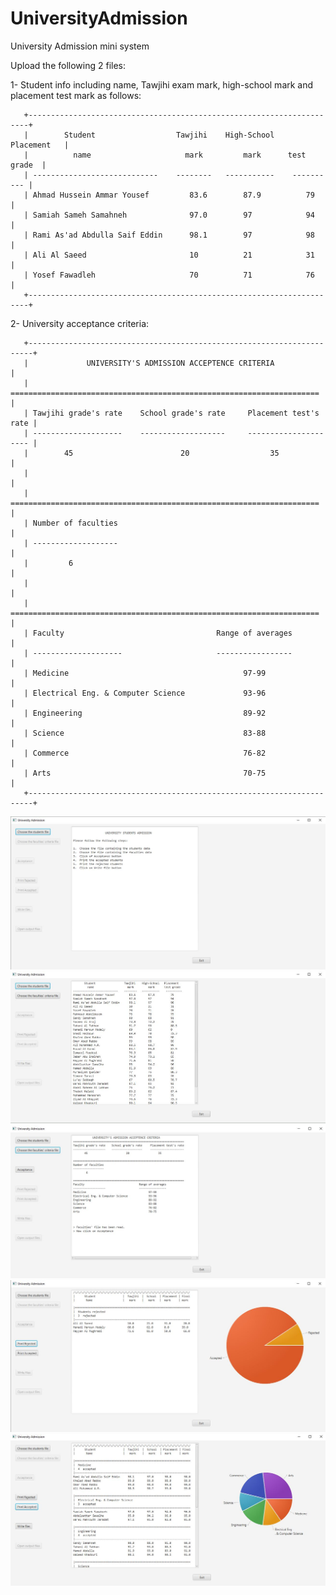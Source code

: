 # UniversityAdmission
University Admission mini system

Upload the following 2 files:

1- Student info including name, Tawjihi exam mark, high-school mark and placement test mark as follows:
```
   +----------------------------------------------------------------------+
   |        Student                  Tawjihi    High-School   Placement   |
   |          name                     mark         mark      test grade  |
   | ----------------------------    --------   -----------    ---------- |
   | Ahmad Hussein Ammar Yousef         83.6        87.9          79      |
   | Samiah Sameh Samahneh              97.0        97            94      |
   | Rami As'ad Abdulla Saif Eddin      98.1        97            98      |
   | Ali Al Saeed                       10          21            31      |
   | Yosef Fawadleh                     70          71            76      |
   +----------------------------------------------------------------------+
```
2- University acceptance criteria:
```
   +-----------------------------------------------------------------------+
   |             UNIVERSITY'S ADMISSION ACCEPTENCE CRITERIA                |
   | ===================================================================== |
   | Tawjihi grade's rate    School grade's rate     Placement test's rate |
   | --------------------    -------------------     --------------------- |
   |        45                        20                  35               |
   |                                                                       |
   | ===================================================================== |
   | Number of faculties                                                   |
   | -------------------                                                   |
   |         6                                                             |
   |                                                                       |
   | ===================================================================== |
   | Faculty                                  Range of averages            |
   | --------------------                     -----------------            |
   | Medicine                                       97-99                  |
   | Electrical Eng. & Computer Science             93-96                  |          
   | Engineering                                    89-92                  |
   | Science                                        83-88                  |
   | Commerce                                       76-82                  |
   | Arts                                           70-75                  |
   +-----------------------------------------------------------------------+
```
![](https://github.com/mhmdar/UniversityAdmission/blob/master/Capture1.JPG)
![](https://github.com/mhmdar/UniversityAdmission/blob/master/Capture2.JPG)
![](https://github.com/mhmdar/UniversityAdmission/blob/master/Capture3.JPG)
![](https://github.com/mhmdar/UniversityAdmission/blob/master/Capture4.JPG)
![](https://github.com/mhmdar/UniversityAdmission/blob/master/Capture5.JPG)
